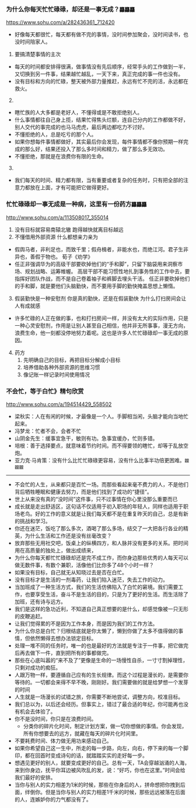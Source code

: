 ### 为什么你每天忙忙碌碌，却还是一事无成？`龘龘龘`
https://www.sohu.com/a/282436361_712420
- 好像每天都很忙，每天都有做不完的事情，没时间参加聚会，没时间读书，也没时间陪家人。
1. 要搞清楚事情的主次
- 每天的时间都安排得很满，做事情没有先后顺序，经常手头的工作做到一半，又切换到另一件事，结果越忙越乱，一天下来，真正完成的事一件也没有。
- 没有目标和方向的忙碌，整天被外部力量推赶，永远有忙不完的活，永远都在救火。
2.
- 瞎忙族的人大多都是老好人，不懂得或是不敢拒绝别人。
- 什么事情都往自己身上揽，结果忙得焦头烂额，连自己分内的工作都做不好，别人交代的事完成的也马马虎虎，最后两边都吃力不讨好。
- 不懂拒绝的人，总是吃亏的那个人。
- 如果你想每件事情都做好，其实最后你会发现，每件事情都不像你预期一样完成的那么好，结果还投入了那么多时间和精力，做了那么多无效功。
- 不懂拒绝，那就是在浪费你有限的生命。
3.
- 我们每天的时间、精力都有限，当有重要或者复杂的任务时，只有把全部的注意力都放在上面，才有可能把它做得更好。

### 忙忙碌碌却一事无成是一种病，这里有一份药方`龘龘龘`
http://www.sohu.com/a/113508017_355014
1. 没有目标就容易南辕北辙
跑得越快就离目标越远
2. 不懂借用外部资源
什么都想亲力亲为
- 假舆马者，非利足也，而致千里；假舟楫者，非能水也，而绝江河。君子生非异也，善假于物也。
荀子《劝学》
- 任正非强调华为的高级干部要砍掉他们的“手和脚”，只留下脑袋用来洞察市场、规划战略、运筹帷幄。
高层干部不能习惯性地扎到事务性的工作中去，要指挥好团队作战，而不是自己卷着袖子和裤脚去埋头干活。
任正非要砍掉他们的手和脚，就是要他们头脑勤快，而不要用手脚的勤快掩盖思想上懒惰。
3. 假装勤快是一种安慰剂
你是真的勤快，还是在假装勤快
为什么打扫房间会让人有成就感
- 许多忙碌的人正在做的事，也和打扫房间一样，并没有太大的实际作用，只是一种心灵安慰剂，作用是让别人甚至自己相信，他并非无所事事，漫无方向，浪费生命，他一刻都没停地努力着呢。这也是许多人忙忙碌碌却一事无成的原因。
4. 药方
   1. 先明确自己的目标，再把目标分解成小目标
   2. 培养借助各种外部资源的思维习惯
   3. 像记账一样记录时间使用情况
   
### 不会忙，等于白忙》精句欣赏
http://www.sohu.com/a/194514429_558502
- 梁秋实：人在有闲的时候，才最像是一个人。手脚相当闲，头脑才能向当地忙起来。
- 冯梦龙：忙者不会，会者不忙
- 山阴金先生：缓事宜急干，敏则有功。急事宜缓办，忙则多错。
- 培根：善于选择要点，就意味着节约时间。而不得要领的瞎忙，却等于乱放空炮。
- 亚力克·马肯策：没有什么比忙忙碌碌更容易，没有什么比事半功倍更困难。`龖龖龖`
---
- 不会忙的人生，从来都只是百忙一场。而那些看起来毫不费力的人，不是他们背后牺牲睡眠和健康去努力，而是他们找到了成功的“捷径”。
- 世上从来没有真的“没时间”这件事，只不过事情在你心里没那么重要而已
- 成长就是走出舒适区，这句话不仅适用于初入职场的年轻人，同样也适用于职场老鸟。好的工作的意义就是让我们每天都不是在重复昨天的自己，总是有新的挑战和学习。
- 你还在迷茫，饭吃了那么多次，酒喝了那么多场，结交了一大把各行各业的精英，为什么生活和工作还是没有丝毫改变？
- 放弃那些无用社交吧，饭桌上的纵横四方，和人脉并没有更多的关系。把时间用在高质量的独处上，做出成绩来，
- 为什么你每天都忙忙碌碌却还是完不成工作，而你身边那些优秀的人每天可以做无数件事，有数个兼职，活像他们比你多了48个小时一样？
- 如果没有目标，自己就无从知晓过去是否在白忙。
- 没有目标才是生活的一剂毒药，让我们陷入迷茫，失去工作的动力。
- 当加班成了一种生活方式，我们的生活仿佛陷入了白忙的窘境。我们需要工作，也要享受生活，奋斗不是生活的目的，只是为了更好的生活。而生活除了加班，还有诗与远方。
- 我们是这样的急功近利，不知道自己真正想要的是什么，却感觉像被一只无形的皮鞭追赶。
- 让我们觉得累的不是因为工作本身，而是因为我们的工作方法。
- 为什么你总是白忙？归根结底就是你太懒了，懒到你做了太多不值得做的事情，但依然懒得去想办法锁定目标。
- 处理一堆不同的任务时，唯一的也是最好的方法就是专注于一件事，把它做完后再去做下一件，直到把所有的事都做完。
- 那些在心底叫嚣的“来不及了”更像是生命的一场慢性自杀，一寸寸割掉理性，只剩对成功的痴狂。
- 人跟万物一样，要遵循自己应有的生长规律。而这个过程是漫长的，是需要你等待的。一切都会来得不早不晚，刚刚好。我们需要做的就是给梦想一个发芽的时间
- 人生就是一场漫长的试错之旅，你需要不断地尝试，调整方向，校准目标。
- 我们总以为，以后还会经历。但事实上，错过了最合适的年纪，你可能再也没有机会去体验了。
- 你不是没时间，你只是在浪费时间。
  - 分类你的碎片化时间，制定计划方案，做一切你想做的事情。你会发现，所有你想要去的远方，就藏在每天的碎片化时间里。
- 不要耗费时间、体力做无用功来感动自己。
- 如果你希望自己这一生中，所走的每一步路，向左，向右，停下来的每一个脚印，都在回首时变成诗句的话，就踏踏实实的走好每一步。
- 想遇见更好的别人，就要变成更好的自己。总有一天，TA会穿越汹涌的人海，来到你身边，抚平你耳边被风吹乱的发，说：“好巧，你也在这里。”时间会给我们最好的安排。
- 当你与别人的实力相差为1米的时候，那些在你身后的人，拼命想把你拽到后面，绊倒你。但是当你与别人的实力相差1千米的时候，那些远远被落在后面的人，连嫉妒你的力气都没有了。
